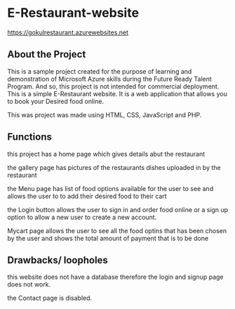 # E-Restaurant-website
https://gokulrestaurant.azurewebsites.net

## About the Project 

This is a sample project created for the purpose of learning and demonstration of Microsoft Azure skills during the Future Ready Talent Program. And so, this project is not intended for commercial deployment.
This is a simple E-Restaurant website. It is a web application that allows you to book your Desired food online.

This was project was made using HTML, CSS, JavaScript and PHP.

## Functions

this project has a home page which gives details abut the restaurant 

the gallery page has pictures of the restaurants dishes uploaded in by the restaurant

the Menu page has list of food options available for the user to see and allows the user to to add their desired food to their cart

the Login button allows the user to sign in and order food online or a sign up option to allow a new user to create a new account.

Mycart page allows the user to see all the food optins that has been chosen by the user and shows the total amount of payment that is to be done


## Drawbacks/ loopholes

this website does not have a database therefore the login and signup page does not work.

the Contact page is disabled.

